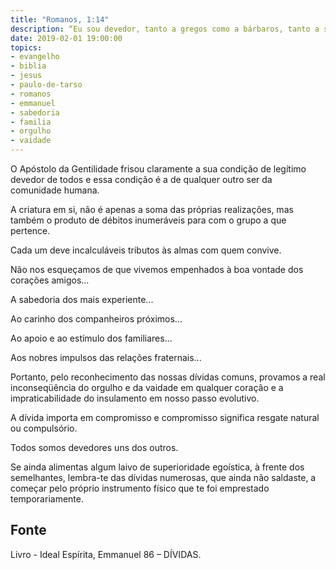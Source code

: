 ```yaml
---
title: "Romanos, 1:14"
description: “Eu sou devedor, tanto a gregos como a bárbaros, tanto a sábios como a ignorantes”. – Paulo
date: 2019-02-01 19:00:00
topics: 
- evangelho
- biblia
- jesus
- paulo-de-tarso
- romanos
- emmanuel
- sabedoria
- familia
- orgulho
- vaidade
---
```


O Apóstolo da Gentilidade frisou claramente a sua condição de legítimo devedor de
todos e essa condição é a de qualquer outro ser da comunidade humana.

A criatura em si, não é apenas a soma das próprias realizações, mas também o
produto de débitos inumeráveis para com o grupo a que pertence.

Cada um deve incalculáveis tributos às almas com quem convive.

Não nos esqueçamos de que vivemos empenhados à boa vontade dos corações
amigos...

A sabedoria dos mais experiente...

Ao carinho dos companheiros próximos...

Ao apoio e ao estímulo dos familiares...

Aos nobres impulsos das relações fraternais...

Portanto, pelo reconhecimento das nossas dívidas comuns, provamos a real
inconseqüência do orgulho e da vaidade em qualquer coração e a impraticabilidade do
insulamento em nosso passo evolutivo.

A dívida importa em compromisso e compromisso significa resgate natural ou
compulsório.

Todos somos devedores uns dos outros.

Se ainda alimentas algum laivo de superioridade egoística, à frente dos semelhantes,
lembra-te das dívidas numerosas, que ainda não saldaste, a começar pelo próprio
instrumento físico que te foi emprestado temporariamente.



## Fonte
Livro - Ideal Espírita, Emmanuel
86 – DÍVIDAS.
